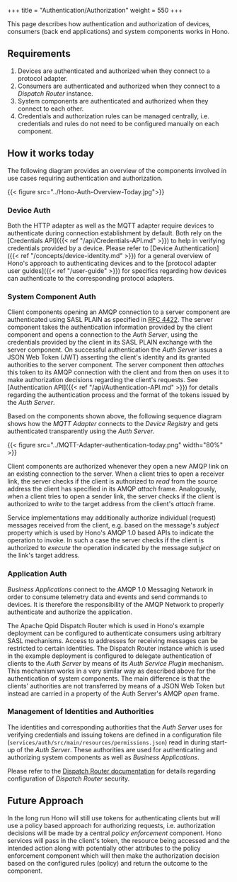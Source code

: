 +++
title = "Authentication/Authorization"
weight = 550
+++

This page describes how authentication and authorization of devices, consumers (back end applications) and system components works in Hono.
<!--more-->

## Requirements

1. Devices are authenticated and authorized when they connect to a protocol adapter.
1. Consumers are authenticated and authorized when they connect to a *Dispatch Router* instance.
1. System components are authenticated and authorized when they connect to each other.
1. Credentials and authorization rules can be managed centrally, i.e. credentials and rules do not need to be configured manually on each component.

## How it works today

The following diagram provides an overview of the components involved in use cases requiring authentication and authorization.

{{< figure src="../Hono-Auth-Overview-Today.jpg">}}

### Device Auth

Both the HTTP adapter as well as the MQTT adapter require devices to authenticate during connection establishment by default. Both rely on the [Credentials API]({{< ref "/api/Credentials-API.md" >}}) to help in verifying credentials provided by a device. Please refer to [Device Authentication]({{< ref "/concepts/device-identity.md" >}}) for a general overview of Hono's approach to authenticating devices and to the [protocol adapter user guides]({{< ref "/user-guide" >}}) for specifics regarding how devices can authenticate to the corresponding protocol adapters.

### System Component Auth

Client components opening an AMQP connection to a server component are authenticated using SASL PLAIN as specified in [RFC 4422](https://tools.ietf.org/html/rfc4422). The server component takes the authentication information provided by the client component and opens a connection to the *Auth Server*, using the credentials provided by the client in its SASL PLAIN exchange with the server component. On successful authentication the *Auth Server* issues a JSON Web Token (JWT) asserting the client's identity and its granted authorities to the server component. The server component then *attaches* this token to its AMQP connection with the client and from then on uses it to make authorization decisions regarding the client's requests. See [Authentication API]({{< ref "/api/Authentication-API.md" >}}) for details regarding the authentication process and the format of the tokens issued by the *Auth Server*.

Based on the components shown above, the following sequence diagram shows how the *MQTT Adapter* connects to the *Device Registry* and gets authenticated transparently using the *Auth Server*.

{{< figure src="../MQTT-Adapter-authentication-today.png" width="80%" >}}

Client components are authorized whenever they open a new AMQP link on an existing connection to the server. When a client tries to open a receiver link, the server checks if the client is authorized to *read* from the source address the client has specified in its AMQP *attach* frame. Analogously, when a client tries to open a sender link, the server checks if the client is authorized to *write* to the target address from the client's *attach* frame.

Service implementations may additionally authorize individual (request) messages received from the client, e.g. based on the message's *subject* property which is used by Hono's AMQP 1.0 based APIs to indicate the operation to invoke. In such a case the server checks if the client is authorized to *execute* the operation indicated by the message *subject* on the link's target address.

### Application Auth

*Business Applications* connect to the AMQP 1.0 Messaging Network in order to consume telemetry data and events and send commands to devices. It is therefore the responsibility of the AMQP Network to properly authenticate and authorize the application.

The Apache Qpid Dispatch Router which is used in Hono's example deployment can be configured to authenticate consumers using arbitrary SASL mechanisms. Access to addresses for receiving messages can be restricted to certain identities. The Dispatch Router instance which is used in the example deployment is configured to delegate authentication of clients to the *Auth Server* by means of its *Auth Service Plugin* mechanism. This mechanism works in a very similar way as described above for the authentication of system components. The main difference is that the clients' authorities are not transferred by means of a JSON Web Token but instead are carried in a property of the Auth Server's AMQP *open* frame.

### Management of Identities and Authorities

The identities and corresponding authorities that the *Auth Server* uses for verifying credentials and issuing tokens are defined in a configuration file (`services/auth/src/main/resources/permissions.json`) read in during start-up of the *Auth Server*. These authorities are used for authenticating and authorizing system components as well as *Business Applications*.

Please refer to the [Dispatch Router documentation](http://qpid.apache.org/components/dispatch-router/index.html) for details regarding configuration of *Dispatch Router* security.

## Future Approach

In the long run Hono will still use tokens for authenticating clients but will use a policy based approach for authorizing requests, i.e. authorization decisions will be made by a central *policy enforcement* component. Hono services will pass in the client's token, the resource being accessed and the intended action along with potentially other attributes to the policy enforcement component which will then make the authorization decision based on the configured rules (policy) and return the outcome to the component.
